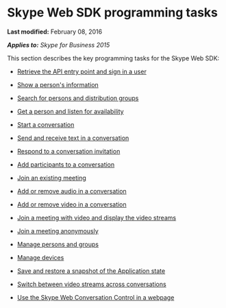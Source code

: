 
# Skype Web SDK programming tasks


 **Last modified:** February 08, 2016

 _**Applies to:** Skype for Business 2015_

This section describes the key programming tasks for the Skype Web SDK:


- [Retrieve the API entry point and sign in a user](GetAPIEntrySignIn.md)
    
- [Show a person's information](ShowPersonInfo.md)
    
- [Search for persons and distribution groups](SearchForPersonsAndGroups.md)
    
- [Get a person and listen for availability](ListenForAvailability.md)
    
- [Start a conversation](StartConversation.md)
    
- [Send and receive text in a conversation](SendReceiveText.md)
    
- [Respond to a conversation invitation](RespondToInvitation.md)
    
- [Add participants to a conversation](AddParticipants.md)
    
- [Join an existing meeting](JoinMeeting.md)
    
- [Add or remove audio in a conversation](AddRemoveConversationAudio.md)
    
- [Add or remove video in a conversation](AddRemoveConversationVideo.md)
    
- [Join a meeting with video and display the video streams](JoinVideoMeetingDisplayVideo.md)
    
- [Join a meeting anonymously](AnonymousMeetingJoin.md)
    
- [Manage persons and groups](ManagePersonsAndGroups.md)
    
- [Manage devices](ManageDevices.md)
    
- [Save and restore a snapshot of the Application state](SaveRestoreSnapshot.md)
    
- [Switch between video streams across conversations](SwitchConversationVideoStreams.md)
    
- [Use the Skype Web Conversation Control in a webpage](UseConversationControl.md)
    

